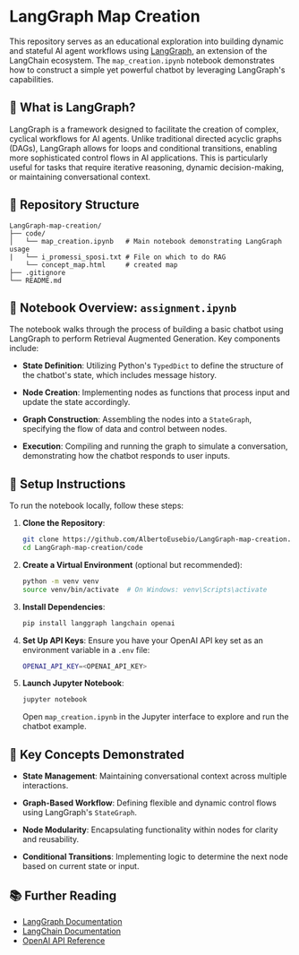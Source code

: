 # LangGraph Map Creation

This repository serves as an educational exploration into building dynamic and stateful AI agent workflows using [LangGraph](https://github.com/langchain-ai/langgraph), an extension of the LangChain ecosystem. The `map_creation.ipynb` notebook demonstrates how to construct a simple yet powerful chatbot by leveraging LangGraph's capabilities.

## 🧠 What is LangGraph?

LangGraph is a framework designed to facilitate the creation of complex, cyclical workflows for AI agents. Unlike traditional directed acyclic graphs (DAGs), LangGraph allows for loops and conditional transitions, enabling more sophisticated control flows in AI applications. This is particularly useful for tasks that require iterative reasoning, dynamic decision-making, or maintaining conversational context.

## 📁 Repository Structure

```
LangGraph-map-creation/
├── code/
│   └── map_creation.ipynb   # Main notebook demonstrating LangGraph usage
|   └── i_promessi_sposi.txt # File on which to do RAG
    └── concept_map.html     # created map
├── .gitignore
└── README.md
```

## 📓 Notebook Overview: `assignment.ipynb`

The notebook walks through the process of building a basic chatbot using LangGraph to perform Retrieval Augmented Generation. Key components include:

* **State Definition**: Utilizing Python's `TypedDict` to define the structure of the chatbot's state, which includes message history.

* **Node Creation**: Implementing nodes as functions that process input and update the state accordingly.

* **Graph Construction**: Assembling the nodes into a `StateGraph`, specifying the flow of data and control between nodes.

* **Execution**: Compiling and running the graph to simulate a conversation, demonstrating how the chatbot responds to user inputs.

## 🔧 Setup Instructions

To run the notebook locally, follow these steps:

1. **Clone the Repository**:

   ```bash
   git clone https://github.com/AlbertoEusebio/LangGraph-map-creation.git
   cd LangGraph-map-creation/code
   ```

2. **Create a Virtual Environment** (optional but recommended):

   ```bash
   python -m venv venv
   source venv/bin/activate  # On Windows: venv\Scripts\activate
   ```

3. **Install Dependencies**:

   ```bash
   pip install langgraph langchain openai
   ```

4. **Set Up API Keys**:
   Ensure you have your OpenAI API key set as an environment variable in a ```.env``` file:

   ```bash
   OPENAI_API_KEY=<OPENAI_API_KEY>
   ```

5. **Launch Jupyter Notebook**:

   ```bash
   jupyter notebook
   ```

   Open `map_creation.ipynb` in the Jupyter interface to explore and run the chatbot example.

## 🧩 Key Concepts Demonstrated

* **State Management**: Maintaining conversational context across multiple interactions.

* **Graph-Based Workflow**: Defining flexible and dynamic control flows using LangGraph's `StateGraph`.

* **Node Modularity**: Encapsulating functionality within nodes for clarity and reusability.

* **Conditional Transitions**: Implementing logic to determine the next node based on current state or input.

## 📚 Further Reading

* [LangGraph Documentation](https://github.com/langchain-ai/langgraph)
* [LangChain Documentation](https://docs.langchain.com/)
* [OpenAI API Reference](https://platform.openai.com/docs)
